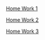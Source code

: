 [Home Work 1](https://github.com/MuratovEdem/Y_Lab_HW/pull/1)

[Home Work 2](https://github.com/MuratovEdem/Y_Lab_HW/pull/2)

[Home Work 3](https://github.com/MuratovEdem/Y_Lab_HW/pull/3)
